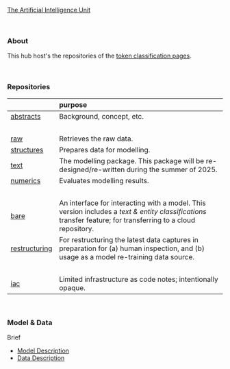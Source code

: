 [The Artificial Intelligence Unit](https://github.com/theartificialintelligenceunit)

<br>

### About
This hub host's the repositories of the [token classification pages](https://theartificialintelligenceunit.github.io/intelligence/html/c-dispatches-introduction.html).

<br>

### Repositories

| &nbsp;                                                                                 | purpose                                                                                                                                                      |
|:---------------------------------------------------------------------------------------|:-------------------------------------------------------------------------------------------------------------------------------------------------------------|
| <a href="https://github.com/membranes/abstracts" target="_blank">abstracts</a>         | Background, concept, etc.                                                                                                                                    |
| &nbsp;                                                                                 | &nbsp;                                                                                                                                                       |
| <a href="https://github.com/membranes/raw" target="_blank">raw</a>                     | Retrieves the raw data.                                                                                                                                      |
| <a href="https://github.com/membranes/structures" target="_blank">structures</a>       | Prepares data for modelling.                                                                                                                                 |
| <a href="https://github.com/membranes/text" target="_blank">text</a>                   | The modelling package.  This package will be re-designed/re-written during the summer of 2025.                                                               |
| <a href="https://github.com/membranes/numerics" target="_blank">numerics</a>           | Evaluates modelling results.                                                                                                                                 |
| &nbsp;                                                                                 | &nbsp;                                                                                                                                                       |
| <a href="https://github.com/membranes/bare" target="_blank">bare</a>                   | An interface for interacting with a model. This version includes a _text & entity classifications_ transfer feature; for transferring to a cloud repository. |
| <a href="https://github.com/membranes/restructuring" target="_blank">restructuring</a> | For restructuring the latest data captures in preparation for (a) human inspection, and (b) usage as a model re-training data source.                        |
| &nbsp;                                                                                 | &nbsp;                                                                                                                                                       |
| <a href="https://github.com/membranes/iac" target="_blank">iac</a>                     | Limited infrastructure as code notes; intentionally opaque.                                                                                                  |


<br>

### Model & Data

Brief

* [Model Description](https://theartificialintelligenceunit.github.io/intelligence/html/c-dispatches-model-desc.html)
* [Data Description](https://theartificialintelligenceunit.github.io/intelligence/html/c-dispatches-data-desc.html)



<br>
<br>

<br>
<br>

<br>
<br>

<br>
<br>
